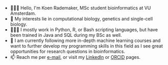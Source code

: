 - 🙋🏻‍♂️ Hello, I'm Koen Rademaker, MSc student bioinformatics at VU Amsterdam.
- 👀 My interests lie in computational biology, genetics and single-cell biology.
- 👨🏻‍💻 I mostly work in Python, R, or Bash scripting languages, but have been trained in Java and SQL during my BSc as well.
- 🌱 I am currently following more in-depth machine learning courses and want to further develop my programming skills in this field as I see great opportunities for research questions in bioinformatics.
- 📫 Reach me per [e-mail](mailto:koenrademaker@outlook.com), or visit my [LinkedIn](https://www.linkedin.com/in/koen-rademaker/) or [ORCID](https://orcid.org/0000-0003-3059-5183) pages.

<!---
krademaker/krademaker is a ✨ special ✨ repository because its `README.md` (this file) appears on your GitHub profile.
You can click the Preview link to take a look at your changes.
--->
